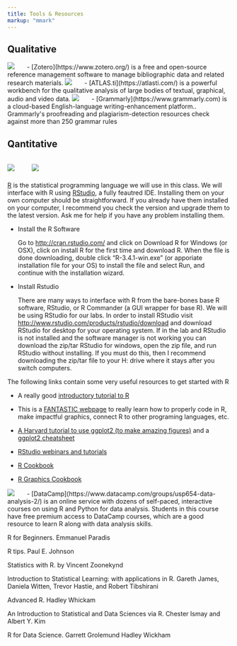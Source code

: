 ```yaml
---
title: Tools & Resources
markup: "mmark"
---
```


## Qualitative

<img src="https://www.zotero.org/static/images/bs4theme/zotero-logo.1519312231.svg" style="max-width:15%;min-width:40px;" >
- 
[Zotero](https://www.zotero.org/) is a free and open-source reference management software to manage bibliographic data and related research materials.


<img src="https://atlasti.com/assets/logo18_1.svg" style="max-width:15%;min-width:40px;" >
- 
[ATLAS.ti](https://atlasti.com/) is a powerful workbench for the qualitative analysis of large bodies of textual, graphical, audio and video data.

<img src="https://static.grammarly.com/assets/files/997ea3a3690bda688b2a6d7407bb5eb9/logo.svg" style="max-width:15%;min-width:40px;" >
- 
[Grammarly](https://www.grammarly.com) is a cloud-based English-language writing-enhancement platform.. Grammarly's proofreading and plagiarism-detection resources check against more than 250 grammar rules
 

## Qantitative

<img src="https://journal.r-project.org/RLogo.png" style="max-width:10px;min-width:10%;" > <img src="https://www.rstudio.com/wp-content/uploads/2016/09/RStudio-Logo-Blue-Gray-250.png" style="max-width:15%;min-width:40px;" >
- 
[R](https://cran.r-project.org) is the statistical programming language we will use in this class. We will interface with R using [RStudio](https://www.rstudio.com), a fully feautred IDE. Installing them on your own computer should be straightforward. If you already have them installed on your computer, I recommend you check the version and upgrade them to the latest version. Ask me for help if you have any problem installing them.

- Install the R Software 

    Go to http://cran.rstudio.com/ and click on Download R for Windows (or OSX), click on install R for the first time and download R. When the file is done downloading, double click  “R-3.4.1-win.exe” (or apporiate installation file for your OS) to install the file and select Run, and continue with the installation wizard.

- Install Rstudio 

    There are many ways to interface with R from the bare-bones base R software, RStudio, or R Commander (a GUI wrapper for base R). We will be using RStudio for our labs. In order to install RStudio visit http://www.rstudio.com/products/rstudio/download and download RStudio for desktop for your operating system. If in the lab and RStudio is not installed and the software manager is not working you can download the zip/tar RStudio for windows, open the zip file, and run RStudio without installing. If you must do this, then I recommend downloading the zip/tar file to your H: drive where it stays after you switch computers.

The following links contain some very useful resources to get started with R

- A really good [introductory tutorial to R](https://www.computerworld.com/article/2497143/business-intelligence/business-intelligence-beginner-s-guide-to-r-introduction.html)

- This is a [FANTASTIC webpage](http://adv-r.had.co.nz) to really learn how to properly code in R, make impactful graphics, connect R to other programing languages, etc. 

- [A Harvard tutorial to use ggplot2 (to make amazing figures)](http://tutorials.iq.harvard.edu/R/Rgraphics/Rgraphics.html) and a [ggplot2 cheatsheet](https://www.rstudio.com/wp-content/uploads/2015/03/ggplot2-cheatsheet.pdf)

- [RStudio webinars and tutorials](https://www.rstudio.com/resources/webinars/)
- [R Cookbook](http://www.bagualu.net/wordpress/wp-content/uploads/2015/10/R_Cookbook.pdf)
- [R Graphics Cookbook ](http://omega.albany.edu:8008/R/R_Graphics_Cookbook.pdf)

<img src="https://campus.datacamp.com/static/media/logo-full-color.018b48cc.svg" style="max-width:15%;min-width:40px;" >
- 
[DataCamp](https://www.datacamp.com/groups/usp654-data-analysis-2/) is an online service with dozens of self-paced, interactive courses on using R and Python for data analysis. Students in this course have free premium access to DataCamp courses, which are a good resource to learn R along with data analysis skills.

R for Beginners. Emmanuel Paradis

R tips. Paul E. Johnson

Statistics with R. by Vincent Zoonekynd

Introduction to Statistical Learning: with applications in R. Gareth James, Daniela Witten, Trevor Hastie, and Robert Tibshirani

Advanced R. Hadley Whickam

An Introduction to Statistical and Data Sciences via R. Chester Ismay and Albert Y. Kim

R for Data Science. Garrett Grolemund Hadley Wickham
